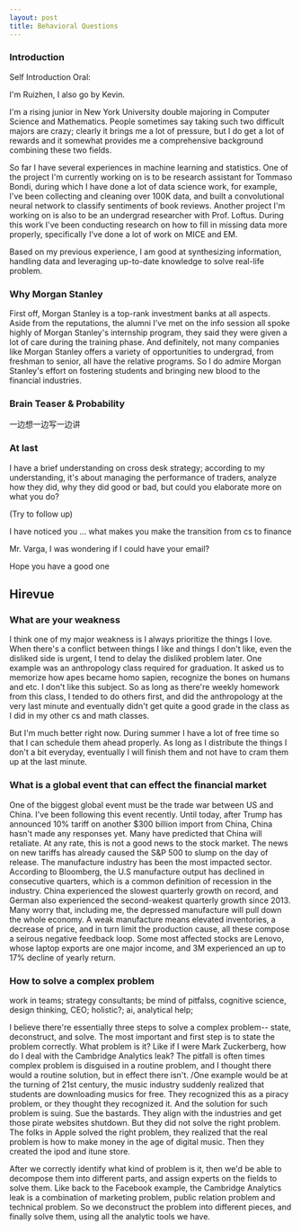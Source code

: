 ```yaml
---
layout: post
title: Behavioral Questions
---
```

### Introduction

Self Introduction Oral:

I'm Ruizhen, I also go by Kevin.

I'm a rising junior in New York University double majoring in Computer Science and Mathematics. People sometimes say taking such two difficult majors are crazy; clearly it brings me a lot of pressure, but I do get a lot of rewards and it somewhat provides me a comprehensive background combining these two fields. 

So far I have several experiences in machine learning and statistics. One of the project I'm currently working on is to be research assistant for Tommaso Bondi, during which I have done a lot of data science work, for example, I've been collecting and cleaning over 100K data, and built a convolutional neural network to classify sentiments of book reviews. Another project I'm working on is also to be an undergrad researcher with Prof. Loftus. During this work I've been conducting research on how to fill in missing data more properly, specifically I've done a lot of work on MICE and EM. 

Based on my previous experience, I am good at synthesizing information, handling data and leveraging up-to-date knowledge to solve real-life problem. 

### Why Morgan Stanley

First off, Morgan Stanley is a top-rank investment banks at all aspects. Aside from the reputations, the alumni I've met on the info session all spoke highly of Morgan Stanley's internship program, they said they were given a lot of care during the training phase. And definitely, not many companies like Morgan Stanley offers a variety of opportunities to undergrad, from freshman to senior, all have the relative programs. So I do admire Morgan Stanley's effort on fostering students and bringing new blood to the financial industries.  

### Brain Teaser & Probability

一边想一边写一边讲

### At last

I have a brief understanding on cross desk strategy; according to my understanding, it's about managing the performance of traders, analyze how they did, why they did good or bad, but could you elaborate more on what you do?

(Try to follow up)

I have noticed you ... what makes you make the transition from cs to finance 

Mr. Varga, I was wondering if I could have your email? 

Hope you have a good one

## Hirevue

### What are your weakness

 I think one of my major weakness is I always prioritize the things I love. When there's a conflict between things I like and things I don't like, even the disliked side is urgent, I tend to delay the disliked problem later. One example was an anthropology class required for graduation. It asked us to memorize how apes became homo sapien, recognize the bones on humans and etc. I don't like this subject. So as long as there're weekly homework from this class, I tended to do others first, and did the anthropology at the very last minute and eventually didn't get quite a good grade in the class as I did in my other cs and math classes. 

But I'm much better right now. During summer I have a lot of free time so that I can schedule them ahead properly. As long as I distribute the things I don't a bit everyday, eventually I will finish them and not have to cram them up at the last minute. 

### What is a global event that can effect the financial market

One of the biggest global event must be the trade war between US and China. I've been following this event recently. Until today, after Trump has announced 10% tariff on another \$300 billion import from China, China hasn't made any responses yet. Many have predicted that China will retaliate. At any rate, this is not a good news to the stock market. The news on new tariffs has already caused the S&P 500 to slump on the day of release. The manufacture industry has been the most impacted sector. According to Bloomberg, the U.S manufacture output has declined in consecutive quarters, which is a  common definition of recession in the industry. China experienced the slowest quarterly growth on record, and German also experienced the second-weakest quarterly growth since 2013. Many worry that, including me, the depressed manufacture will pull down the whole economy. A weak manufacture means elevated inventories, a decrease of price, and in turn limit the production cause, all these compose a seirous negative feedback loop. Some most affected stocks are Lenovo, whose laptop exports are one major income, and 3M experienced an up to 17% decline of yearly return. 

### How to solve a complex problem

work in teams; strategy consultants; be mind of pitfalss, cognitive science, design thinking, CEO; holistic?; ai, analytical help; 

I believe there're essentially three steps to solve a complex problem-- state, deconstruct, and solve. The most important and first step is to state the problem correctly. What problem is it? Like if I were Mark Zuckerberg, how do I deal with the Cambridge Analytics leak? The pitfall is often times complex problem is disguised in a routine problem, and I thought there would a routine solution, but in effect there isn't. /One example would be at the turning of 21st century, the music industry suddenly realized that students are downloading musics for free. They recognized this as a piracy problem, or they thought they recognized it. And the solution for such problem is suing. Sue the bastards. They align with the industries and get those pirate websites shutdown. But they did not solve the right problem. The folks in Apple solved the right problem, they realized that the real problem is how to make money in the age of digital music. Then they created the ipod and itune store. 

After we correctly identify what kind of problem is it, then we'd be able to decompose them into different parts, and assign experts on the fields to solve them. Like back to the Facebook example, the Cambridge Analytics leak is a combination of marketing problem, public relation problem and technical problem. So we deconstruct the problem into different pieces, and finally solve them, using all the analytic tools we have.